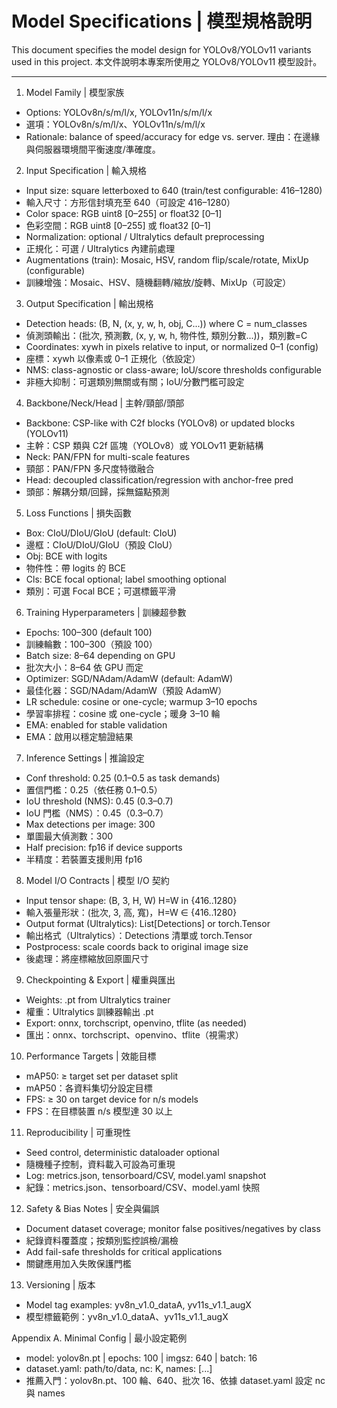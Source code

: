 # Model Specifications | 模型規格說明

This document specifies the model design for YOLOv8/YOLOv11 variants used in this project. 本文件說明本專案所使用之 YOLOv8/YOLOv11 模型設計。

---

1. Model Family | 模型家族
- Options: YOLOv8n/s/m/l/x, YOLOv11n/s/m/l/x
- 選項：YOLOv8n/s/m/l/x、YOLOv11n/s/m/l/x
- Rationale: balance of speed/accuracy for edge vs. server. 理由：在邊緣與伺服器環境間平衡速度/準確度。

2. Input Specification | 輸入規格
- Input size: square letterboxed to 640 (train/test configurable: 416–1280)
- 輸入尺寸：方形信封填充至 640（可設定 416–1280）
- Color space: RGB uint8 [0–255] or float32 [0–1]
- 色彩空間：RGB uint8 [0–255] 或 float32 [0–1]
- Normalization: optional / Ultralytics default preprocessing
- 正規化：可選 / Ultralytics 內建前處理
- Augmentations (train): Mosaic, HSV, random flip/scale/rotate, MixUp (configurable)
- 訓練增強：Mosaic、HSV、隨機翻轉/縮放/旋轉、MixUp（可設定）

3. Output Specification | 輸出規格
- Detection heads: (B, N, (x, y, w, h, obj, C...)) where C = num_classes
- 偵測頭輸出：(批次, 預測數, (x, y, w, h, 物件性, 類別分數...))，類別數=C
- Coordinates: xywh in pixels relative to input, or normalized 0–1 (config)
- 座標：xywh 以像素或 0–1 正規化（依設定）
- NMS: class-agnostic or class-aware; IoU/score thresholds configurable
- 非極大抑制：可選類別無關或有關；IoU/分數門檻可設定

4. Backbone/Neck/Head | 主幹/頸部/頭部
- Backbone: CSP-like with C2f blocks (YOLOv8) or updated blocks (YOLOv11)
- 主幹：CSP 類與 C2f 區塊（YOLOv8）或 YOLOv11 更新結構
- Neck: PAN/FPN for multi-scale features
- 頸部：PAN/FPN 多尺度特徵融合
- Head: decoupled classification/regression with anchor-free pred
- 頭部：解耦分類/回歸，採無錨點預測

5. Loss Functions | 損失函數
- Box: CIoU/DIoU/GIoU (default: CIoU)
- 邊框：CIoU/DIoU/GIoU（預設 CIoU）
- Obj: BCE with logits
- 物件性：帶 logits 的 BCE
- Cls: BCE focal optional; label smoothing optional
- 類別：可選 Focal BCE；可選標籤平滑

6. Training Hyperparameters | 訓練超參數
- Epochs: 100–300 (default 100)
- 訓練輪數：100–300（預設 100）
- Batch size: 8–64 depending on GPU
- 批次大小：8–64 依 GPU 而定
- Optimizer: SGD/NAdam/AdamW (default: AdamW)
- 最佳化器：SGD/NAdam/AdamW（預設 AdamW）
- LR schedule: cosine or one-cycle; warmup 3–10 epochs
- 學習率排程：cosine 或 one-cycle；暖身 3–10 輪
- EMA: enabled for stable validation
- EMA：啟用以穩定驗證結果

7. Inference Settings | 推論設定
- Conf threshold: 0.25 (0.1–0.5 as task demands)
- 置信門檻：0.25（依任務 0.1–0.5）
- IoU threshold (NMS): 0.45 (0.3–0.7)
- IoU 門檻（NMS）：0.45（0.3–0.7）
- Max detections per image: 300
- 單圖最大偵測數：300
- Half precision: fp16 if device supports
- 半精度：若裝置支援則用 fp16

8. Model I/O Contracts | 模型 I/O 契約
- Input tensor shape: (B, 3, H, W) H=W in {416..1280}
- 輸入張量形狀：(批次, 3, 高, 寬)，H=W ∈ {416..1280}
- Output format (Ultralytics): List[Detections] or torch.Tensor
- 輸出格式（Ultralytics）：Detections 清單或 torch.Tensor
- Postprocess: scale coords back to original image size
- 後處理：將座標縮放回原圖尺寸

9. Checkpointing & Export | 權重與匯出
- Weights: .pt from Ultralytics trainer
- 權重：Ultralytics 訓練器輸出 .pt
- Export: onnx, torchscript, openvino, tflite (as needed)
- 匯出：onnx、torchscript、openvino、tflite（視需求）

10. Performance Targets | 效能目標
- mAP50: ≥ target set per dataset split
- mAP50：各資料集切分設定目標
- FPS: ≥ 30 on target device for n/s models
- FPS：在目標裝置 n/s 模型達 30 以上

11. Reproducibility | 可重現性
- Seed control, deterministic dataloader optional
- 隨機種子控制，資料載入可設為可重現
- Log: metrics.json, tensorboard/CSV, model.yaml snapshot
- 紀錄：metrics.json、tensorboard/CSV、model.yaml 快照

12. Safety & Bias Notes | 安全與偏誤
- Document dataset coverage; monitor false positives/negatives by class
- 紀錄資料覆蓋度；按類別監控誤檢/漏檢
- Add fail-safe thresholds for critical applications
- 關鍵應用加入失敗保護門檻

13. Versioning | 版本
- Model tag examples: yv8n_v1.0_dataA, yv11s_v1.1_augX
- 模型標籤範例：yv8n_v1.0_dataA、yv11s_v1.1_augX

Appendix A. Minimal Config | 最小設定範例
- model: yolov8n.pt | epochs: 100 | imgsz: 640 | batch: 16
- dataset.yaml: path/to/data, nc: K, names: [...]
- 推薦入門：yolov8n.pt、100 輪、640、批次 16、依據 dataset.yaml 設定 nc 與 names

